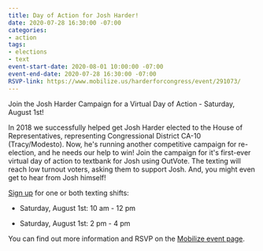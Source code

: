 ```yaml
---
title: Day of Action for Josh Harder!
date: 2020-07-28 16:30:00 -07:00
categories:
- action
tags:
- elections
- text
event-start-date: 2020-08-01 10:00:00 -07:00
event-end-date: 2020-07-28 16:30:00 -07:00
RSVP-link: https://www.mobilize.us/harderforcongress/event/291073/
---
```


Join the Josh Harder Campaign for a Virtual Day of Action - Saturday, August 1st! 

In 2018 we successfully helped get Josh Harder elected to the House of Representatives, representing Congressional District CA-10 (Tracy/Modesto). Now, he's running another competitive campaign for re-election, and he needs our help to win! Join the campaign for it's first-ever virtual day of action to textbank for Josh using OutVote. The texting will reach low turnout voters, asking them to support Josh. And, you might even get to hear from Josh himself! 

[Sign up](https://www.mobilize.us/harderforcongress/event/291073/) for one or both texting shifts:

* Saturday, August 1st: 10 am - 12 pm 

* Saturday, August 1st: 2 pm - 4 pm 

You can find out more information and RSVP on the [Mobilize event page](https://www.mobilize.us/harderforcongress/event/291073/). 